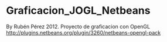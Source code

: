 # Graficacion_JOGL_Netbeans
By Rubén Pérez 2012. Proyecto de graficacion con OpenGL
http://plugins.netbeans.org/plugin/3260/netbeans-opengl-pack
